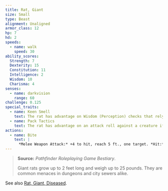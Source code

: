 ```yaml
---
title: Rat, Giant
size: Small
type: Beast
alignment: Unaligned
armor_class: 12
hp: 7
hd: 2
speeds:
  - name: walk
    speed: 30
ability_scores:
  Strength: 7
  Dexterity: 15
  Constitution: 11
  Intelligence: 2
  Wisdom: 10
  Charisma: 4
senses:
  - name: darkvision
    range: 60
challenge: 0.125
special_traits:
  - name: Keen Smell
    text: The rat has advantage on Wisdom (Perception) checks that rely on smell.
  - name: Pack Tactics
    text: The rat has advantage on an attack roll against a creature if at least one of the rat's allies is within 5 feet of the creature and the ally isn't incapacitated.
actions:
  - name: Bite
    text: |
      *Melee Weapon Attack:* +4 to hit, reach 5 ft., one target. *Hit:* 4 (1d4 + 2) piercing damage.
---
```


> **Source:** *Pathfinder Roleplaying Game Bestiary*.
>
> Giant rats grow up to 2 feet long and weigh up to 25 pounds. They are common menaces in dungeons and city sewers alike.

See also [Rat, Giant, Diseased](/monsters/rat-giant-diseased/).
